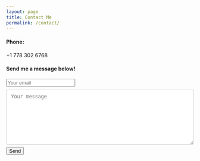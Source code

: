 ```yaml
---
layout: page
title: Contact Me
permalink: /contact/
---
```


<head>
   <style>

    /* When moving the mouse over the submit button, add a darker green color */
	input[type=email], select, textarea {
    	width: 300px;
	}
    /* Style inputs with type="text", select elements and textareas */
	input[type=text], select, textarea {
   		width: 100%; /* Full width */
   		height: 150px;
   		padding: 12px; /* Some padding */  
    	border: 1px solid #ccc; /* Gray border */
    	border-radius: 4px; /* Rounded borders */
    	box-sizing: border-box; /* Make sure that padding and width stays in place */
    	margin-top: 6px; /* Add a top margin */
    	margin-bottom: 6px; /* Bottom margin */
    	resize: vertical /* Allow the user to vertically resize the textarea (not horizontally) */
	}

	/* Style the submit button with a specific background color etc */
	input[type=submit] {
    	background-color: #4CAF50;
    	color: white;
    	padding: 12px 20px;
    	border: none;
    	border-radius: 4px;
    	cursor: pointer;
	}

	/* When moving the mouse over the submit button, add a darker green color */
	input[type=submit]:hover {
   		background-color: #45a049;
	}

	/* Add a background color and some padding around the form */
	.container {
   		border-radius: 5px;
    	background-color: #f2f2f2;
    	padding: 20px;
	}
   </style>
  </head>

<h4>Phone:</h4> +1 778 302 6768

<h4>Send me a message below!</h4>

<form method="POST" action="https://formspree.io/osman.hajiyev@gmail.com">
  <input type="email" name="email" placeholder="Your email">
  <textarea name="message" placeholder="Your message"></textarea>
  <button type="submit">Send</button>
</form>